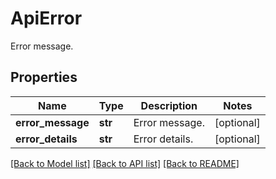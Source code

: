 # ApiError

Error message.
## Properties
Name | Type | Description | Notes
------------ | ------------- | ------------- | -------------
**error_message** | **str** | Error message. | [optional] 
**error_details** | **str** | Error details. | [optional] 

[[Back to Model list]](../README.md#documentation-for-models) [[Back to API list]](../README.md#documentation-for-api-endpoints) [[Back to README]](../README.md)


